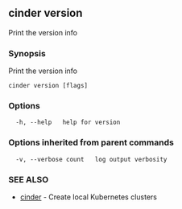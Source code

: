 ## cinder version

Print the version info

### Synopsis

Print the version info

```
cinder version [flags]
```

### Options

```
  -h, --help   help for version
```

### Options inherited from parent commands

```
  -v, --verbose count   log output verbosity
```

### SEE ALSO

* [cinder](cinder.md)	 - Create local Kubernetes clusters

